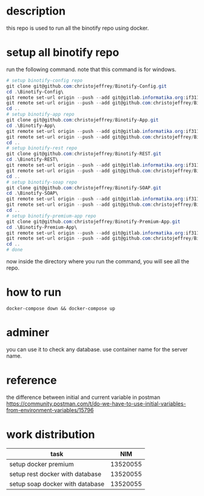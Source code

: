 # description

this repo is used to run all the binotify repo using docker.

# setup all binotify repo

run the following command.
note that this command is for windows.

```powershell
# setup binotify-config repo
git clone git@github.com:christojeffrey/Binotify-Config.git
cd .\Binotify-Config\
git remote set-url origin --push --add git@gitlab.informatika.org:if3110-2022-k01-01-26/binotify-config.git
git remote set-url origin --push --add git@github.com:christojeffrey/Binotify-Config.git
cd ..
# setup binotify-app repo
git clone git@github.com:christojeffrey/Binotify-App.git
cd .\Binotify-App\
git remote set-url origin --push --add git@gitlab.informatika.org:if3110-2022-k01-01-26/binotify-app.git
git remote set-url origin --push --add git@github.com:christojeffrey/Binotify-App.git
cd ..
# setup binotify-rest repo
git clone git@github.com:christojeffrey/Binotify-REST.git
cd .\Binotify-REST\
git remote set-url origin --push --add git@gitlab.informatika.org:if3110-2022-k01-01-26/binotify-rest.git
git remote set-url origin --push --add git@github.com:christojeffrey/Binotify-REST.git
cd ..
# setup binotify-soap repo
git clone git@github.com:christojeffrey/Binotify-SOAP.git
cd .\Binotify-SOAP\
git remote set-url origin --push --add git@gitlab.informatika.org:if3110-2022-k01-01-26/binotify-soap.git
git remote set-url origin --push --add git@github.com:christojeffrey/Binotify-SOAP.git
cd ..
# setup binotify-premium-app repo
git clone git@github.com:christojeffrey/Binotify-Premium-App.git
cd .\Binotify-Premium-App\
git remote set-url origin --push --add git@gitlab.informatika.org:if3110-2022-k01-01-26/binotify-premium-app.git
git remote set-url origin --push --add git@github.com:christojeffrey/Binotify-Premium-App.git
cd ..
# done
```

now inside the directory where you run the command, you will see all the repo.

# how to run

```
docker-compose down && docker-compose up
```

# adminer

you can use it to check any database. use container name for the server name.

# reference

the difference between initial and current variable in postman
https://community.postman.com/t/do-we-have-to-use-initial-variables-from-environment-variables/15796

# work distribution

| task                            | NIM      |
| ------------------------------- | -------- |
| setup docker premium            | 13520055 |
| setup rest docker with database | 13520055 |
| setup soap docker with database | 13520055 |
